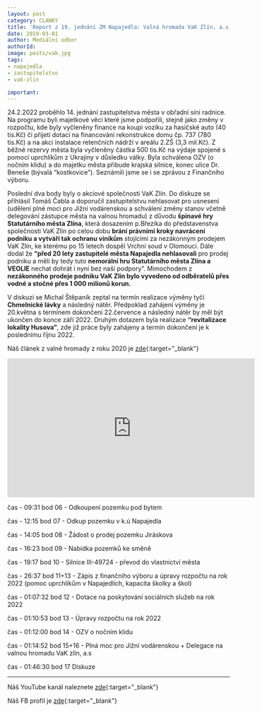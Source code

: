 ```yaml
---
layout: post
category: CLANKY
title: 'Report z 19. jednání ZM Napajedla: Valná hromada VaK Zlín, a.s, oprava Chmelnické lávky'
date: 2019-03-01
author: Mediální odbor
authorId: 
image: posts/vak.jpg
tags: 
- napajedla 
- zastupitelstvo
- vak-zlin

important:
---
```

24.2.2022 proběhlo 14. jednání zastupitelstva města v obřadní síni radnice. Na programu byli majetkové věci které jsme podpořili, stejně jako změny v rozpočtu, kde byly vyčleněny finance na koupi vozíku za hasičské auto (40 tis.Kč) či přijetí dotací na financování rekonstrukce domu čp. 737 (780 tis.Kč) a na akci instalace retenčních nádrží v areálu 2.ZŠ (3,3 mil.Kč). Z běžné rezervy města byla vyčleněny částka 500 tis.Kč na výdaje spojené s pomocí uprchlíkům z Ukrajiny v důsledku války.
Byla schválena  OZV (o nočním klidu) a do majetku města přibude krajská silnice, konec ulice Dr. Beneše (bývalá “kostkovice”). Seznámili jsme se  i se zprávou z Finančního výboru.  

Poslední dva body byly o akciové společnosti VaK Zlín. Do diskuze se přihlásil Tomáš Čabla a doporučil zastupitelstvu nehlasovat pro usnesení (udělení plné moci pro Jižní vodárenskou a schválení změny stanov včetně delegování zástupce města na valnou hromadu) z důvodu **špinavé hry Statutárního města Zlína**, která dosazením p.Březíka do představenstva společnosti VaK Zlín po celou dobu **brání právními kroky navrácení podniku a vytváří tak ochranu viníkům** stojícími za nezákonným prodejem VaK Zlín, ke kterému po 15 letech dospěl Vrchní soud v Olomouci. Dále dodal že **“před 20 lety zastupitelé města Napajedla nehlasovali** pro prodej podniku a měli by tedy tuto **nemorální hru Statutárního města Zlína a VEOLIE** nechat dohrát i nyní bez naší podpory”. Mimochodem  z **nezákonného prodeje podniku VaK Zlín bylo vyvedeno od odběratelů přes vodné a stočné přes 1 000 milionů korun.**

V diskuzi se Michal Štěpaník zeptal na termín realizace výměny tyčí **Chmelnické lávky** a následný nátěr. Předpoklad zahájení výměny je 20.května s termínem dokončení 22.července a následný nátěr by měl být ukončen do konce září 2022. Druhým dotazem byla realizace **“revitalizace lokality Husova”**, zde již práce byly zahájeny a termín dokončení je k poslednímu říjnu 2022.

Náš článek z valné hromady z roku 2020 je [zde](https://napajedla.pirati.cz/tiskove-zpravy/valna-hromada-vak/){:target="_blank"}


<iframe width="560" height="315" src="https://www.youtube.com/embed/KMx-EZvV6ec" title="YouTube video player" frameborder="0" allow="accelerometer; autoplay; clipboard-write; encrypted-media; gyroscope; picture-in-picture" allowfullscreen></iframe>


čas - 09:31 bod 06 - Odkoupení pozemku pod bytem 

čas - 12:15 bod 07 - Odkup pozemku v k.ú Napajedla

čas - 14:05 bod 08 - Žádost o prodej pozemku Jiráskova

čas - 16:23 bod 09 - Nabídka pozemků ke směně 

čas - 19:17 bod 10 - Silnice III-49724 - převod do vlastnictví města

čas - 26:37 bod 11+13 - Zápis z finančního výboru a úpravy rozpočtu na rok 2022 (pomoc uprchlíkům v Napajedlích, kapacita školky a škol)

čas - 01:07:32 bod 12 - Dotace na poskytování sociálních služeb na rok 2022

čas - 01:10:53 bod 13 - Úpravy rozpočtu na rok 2022

čas - 01:12:00 bod 14 - OZV o nočním klidu

čas - 01:14:52 bod 15+16 - Plná moc pro Jižní vodárenskou + Delegace na valnou hromadu VaK zlín, a.s

čas - 01:46:30 bod 17 Diskuze






---


Náš YouTube kanál naleznete [zde](https://www.youtube.com/channel/UCgoN2Mo3r-xe0iO6N5HRWHA){:target="_blank"}

Náš FB profil je [zde](https://www.facebook.com/piratinapa){:target="_blank"}

